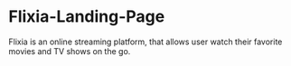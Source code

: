 # Flixia-Landing-Page
Flixia is an online streaming platform, that allows user watch their favorite movies and TV shows on the go.
